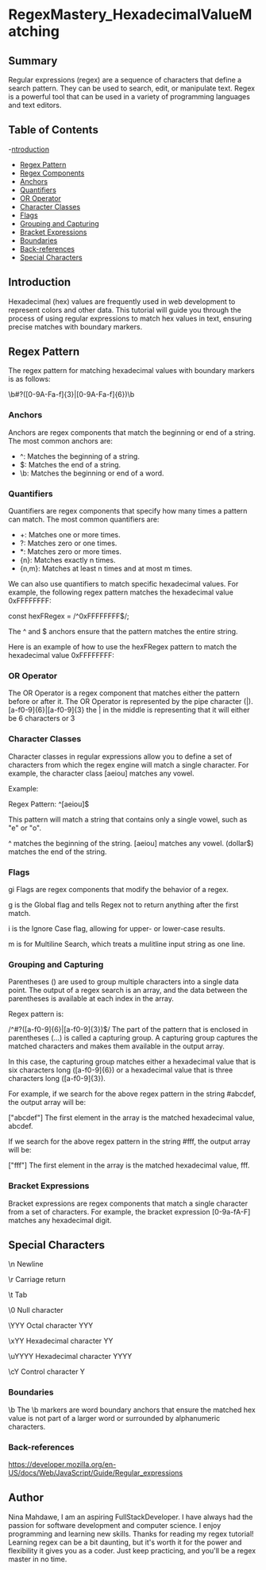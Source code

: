 # RegexMastery_HexadecimalValueMatching

## Summary

Regular expressions (regex) are a sequence of characters that define a search pattern. They can be used to search, edit, or manipulate text. Regex is a powerful tool that can be used in a variety of programming languages and text editors.

## Table of Contents

-[ntroduction](#introduction)

- [Regex Pattern](#RegexPattern)
- [Regex Components](#RegexComponents)
- [Anchors](#anchors)
- [Quantifiers](#quantifiers)
- [OR Operator](#or-operator)
- [Character Classes](#character-classes)
- [Flags](#flags)
- [Grouping and Capturing](#grouping-and-capturing)
- [Bracket Expressions](#bracket-expressions)
- [Boundaries](#boundaries)
- [Back-references](#back-references)
- [Special Characters](#specialCharacters)

## Introduction

Hexadecimal (hex) values are frequently used in web development to represent colors and other data. This tutorial will guide you through the process of using regular expressions to match hex values in text, ensuring precise matches with boundary markers.

## Regex Pattern

The regex pattern for matching hexadecimal values with boundary markers is as follows:

\b#?([0-9A-Fa-f]{3}|[0-9A-Fa-f]{6})\b

### Anchors

Anchors are regex components that match the beginning or end of a string. The most common anchors are:

- ^: Matches the beginning of a string.
- $: Matches the end of a string.
- \b: Matches the beginning or end of a word.

### Quantifiers

Quantifiers are regex components that specify how many times a pattern can match. The most common quantifiers are:

- +: Matches one or more times.
- ?: Matches zero or one times.
- \*: Matches zero or more times.
- {n}: Matches exactly n times.
- {n,m}: Matches at least n times and at most m times.

We can also use quantifiers to match specific hexadecimal values. For example, the following regex pattern matches the hexadecimal value 0xFFFFFFFF:

const hexFRegex = /^0xFFFFFFFF$/;

The ^ and $ anchors ensure that the pattern matches the entire string.

Here is an example of how to use the hexFRegex pattern to match the hexadecimal value 0xFFFFFFFF:

### OR Operator

The OR Operator is a regex component that matches either the pattern before or after it. The OR Operator is represented by the pipe character (|).
[a-f0-9]{6}|[a-f0-9]{3} the | in the middle is representing that it will either be 6 characters or 3

### Character Classes

Character classes in regular expressions allow you to define a set of characters from which the regex engine will match a single character. For example, the character class [aeiou] matches any vowel.

Example:

Regex Pattern: ^[aeiou]$

This pattern will match a string that contains only a single vowel, such as "e" or "o".

^ matches the beginning of the string.
[aeiou] matches any vowel.
(dollar$) matches the end of the string.

### Flags

gi
Flags are regex components that modify the behavior of a regex.

g is the Global flag and tells Regex not to return anything after the first match.

i is the Ignore Case flag, allowing for upper- or lower-case results.

m is for Multiline Search, which treats a mulitline input string as one line.

### Grouping and Capturing

Parentheses () are used to group multiple characters into a single data point. The output of a regex search is an array, and the data between the parentheses is available at each index in the array.

Regex pattern is:

/^#?([a-f0-9]{6}|[a-f0-9]{3})$/
The part of the pattern that is enclosed in parentheses (...) is called a capturing group. A capturing group captures the matched characters and makes them available in the output array.

In this case, the capturing group matches either a hexadecimal value that is six characters long ([a-f0-9]{6}) or a hexadecimal value that is three characters long ([a-f0-9]{3}).

For example, if we search for the above regex pattern in the string #abcdef, the output array will be:

["abcdef"]
The first element in the array is the matched hexadecimal value, abcdef.

If we search for the above regex pattern in the string #fff, the output array will be:

["fff"]
The first element in the array is the matched hexadecimal value, fff.

### Bracket Expressions

Bracket expressions are regex components that match a single character from a set of characters. For example, the bracket expression [0-9a-fA-F] matches any hexadecimal digit.

## Special Characters

\n Newline

\r Carriage return

\t Tab

\0 Null character

\YYY Octal character YYY

\xYY Hexadecimal character YY

\uYYYY Hexadecimal character YYYY

\cY Control character Y

### Boundaries

\b
The \b markers are word boundary anchors that ensure the matched hex value is not part of a larger word or surrounded by alphanumeric characters.

### Back-references

https://developer.mozilla.org/en-US/docs/Web/JavaScript/Guide/Regular_expressions

## Author

Nina Mahdawe, I am an aspiring FullStackDeveloper. I have always had the passion for software development and computer science. I enjoy programming and learning new skills.
Thanks for reading my regex tutorial! Learning regex can be a bit daunting, but it's worth it for the power and flexibility it gives you as a coder. Just keep practicing, and you'll be a regex master in no time.
